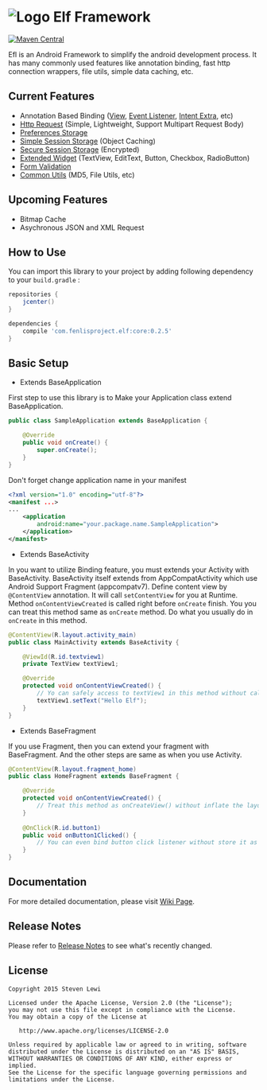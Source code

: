 # ![Logo](https://github.com/fenli/elf/blob/master/sample/src/main/res/mipmap-mdpi/ic_launcher.png) Elf Framework
[![Maven Central](https://maven-badges.herokuapp.com/maven-central/com.fenlisproject.elf/core/badge.svg)](https://maven-badges.herokuapp.com/maven-central/com.fenlisproject.elf/core) 

Efl is an Android Framework to simplify the android development process. It has many commonly used features like annotation binding, fast http connection wrappers, file utils, simple data caching, etc.

## Current Features
- Annotation Based Binding ([View](https://github.com/fenli/elf/wiki/View-Binding), [Event Listener](https://github.com/fenli/elf/wiki/Event-Listener-Binding), [Intent Extra](https://github.com/fenli/elf/wiki/Intent-Extra-Binding), etc)
- [Http Request](https://github.com/fenli/elf/wiki/Http-Request) (Simple, Lightweight, Support Multipart Request Body)
- [Preferences Storage](https://github.com/fenli/elf/wiki/Preferences-Storage)
- [Simple Session Storage](https://github.com/fenli/elf/wiki/Session-Storage) (Object Caching)
- [Secure Session Storage](https://github.com/fenli/elf/wiki/Secure-Session-Storage) (Encrypted)
- [Extended Widget](https://github.com/fenli/elf/wiki/Extended-Widget) (TextView, EditText, Button, Checkbox, RadioButton)
- [Form Validation](https://github.com/fenli/elf/wiki/Form-Validation)
- [Common Utils](https://github.com/fenli/elf/wiki/Common-Utils) (MD5, File Utils, etc)

## Upcoming Features
- Bitmap Cache
- Asychronous JSON and XML Request

## How to Use
You can import this library to your project by adding following dependency to your `build.gradle` :
```gradle
repositories {
    jcenter()
}

dependencies {
    compile 'com.fenlisproject.elf:core:0.2.5'
}
```

## Basic Setup
- Extends BaseApplication

First step to use this library is to Make your Application class extend BaseApplication.
```java
public class SampleApplication extends BaseApplication {

    @Override
    public void onCreate() {
        super.onCreate();
    }
}
```

Don't forget change application name in your manifest
```xml
<?xml version="1.0" encoding="utf-8"?>
<manifest ...>
...
    <application
        android:name="your.package.name.SampleApplication">
    </application>
</manifest>
```

- Extends BaseActivity

In you want to utilize Binding feature, you must extends your Activity with BaseActivity.
BaseActivity itself extends from AppCompatActivity which use Android Support Fragment (appcompatv7).
Define content view by `@ContentView` annotation. It will call `setContentView` for you at Runtime.
Method `onContentViewCreated` is called right before `onCreate` finish. You you can treat this method same as `onCreate` method. Do what you usually do in `onCreate` in this method.

```java
@ContentView(R.layout.activity_main)
public class MainActivity extends BaseActivity {

    @ViewId(R.id.textview1)
    private TextView textView1;

    @Override
    protected void onContentViewCreated() {
        // Yo can safely access to textView1 in this method without call findViewById(). That's the magic
        textView1.setText("Hello Elf");
    }
}
```

- Extends BaseFragment

If you use Fragment, then you can extend your fragment with BaseFragment.
And the other steps are same as when you use Activity.

```java
@ContentView(R.layout.fragment_home)
public class HomeFragment extends BaseFragment {

    @Override
    protected void onContentViewCreated() {
        // Treat this method as onCreateView() without inflate the layout
    }
    
    @OnClick(R.id.button1)
    public void onButton1Clicked() {
        // You can even bind button click listener without store it as variable.
    }
}
```

## Documentation
For more detailed documentation, please visit [Wiki Page](https://github.com/fenli/elf/wiki).

## Release Notes
Please refer to [Release Notes](https://github.com/fenli/elf/blob/master/ReleaseNotes.md) to see what's recently changed.

## License

    Copyright 2015 Steven Lewi

    Licensed under the Apache License, Version 2.0 (the "License");
    you may not use this file except in compliance with the License.
    You may obtain a copy of the License at

       http://www.apache.org/licenses/LICENSE-2.0

    Unless required by applicable law or agreed to in writing, software
    distributed under the License is distributed on an "AS IS" BASIS,
    WITHOUT WARRANTIES OR CONDITIONS OF ANY KIND, either express or implied.
    See the License for the specific language governing permissions and
    limitations under the License.
